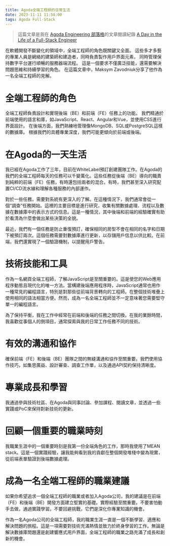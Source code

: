 ```yaml
---
title: Agoda全端工程師的日常生活
date: 2023-11-11 11:54:00
tags: Agoda Full-Stack
---
```


> 這篇文章是我在 [Agoda Engineering 部落格](https://medium.com/agoda-engineering)的文章閱讀紀錄
[A Day in the Life of a Full-Stack Engineer](https://medium.com/agoda-engineering/a-day-in-the-life-of-a-full-stack-engineer-33f640270ae9)


在軟體開發不斷變化的領域中，全端工程師的角色既關鍵又全面。
這些多才多藝的專業人員是網絡的建築師和建造者，同時負責製作用戶界面元素，
同時管理保持數字平台運行順暢的服務器端流程。
這是一個要求不僅廣泛技能，還需要解決問題思維和持續學習的角色。
在這篇文章中，Maksym Zavodniuk分享了他作為一名全端工程師的見解。

# 全端工程師的角色
全端工程師負責設計和實現後端（BE）和前端（FE）任務上的功能。
我們精通於前端使用的語言和庫，如JavaScript、React、Angular和Vue，並使用CSS進行界面設計。
在後端方面，我們熟練地管理像MongoDB、SQL或PostgreSQL這樣的數據庫。
根據我們的具體專業深度，我們可能更傾向於前端或後端。


# 在Agoda的一天生活
我已經在Agoda工作了三年，目前在WhiteLabel預訂創建團隊工作。在Agoda的我們的全端工程師每天的任務可以千變萬化。這些任務從後端（BE）導向的職責到純粹的前端（FE）任務，有時還包括兩者的混合。有時，我們甚至深入研究配置CI/CD流水線和理解各種服務的內部運作。

對於一些任務，需要對系統有更深入的了解。在這種情況下，我們通常會從一個“調查”任務開始。這裡的主要目標是進行研究，收集有關數據處理、流程以及數據在數據庫中的表示方式的信息。這是一種情況，其中後端和前端的經驗確實有助於看清為什麼會做出某些決策的全貌。

最近，我們有一個任務是防止重復預訂，確保相同的房型不會在相同的名字和日期下被預訂兩次。這個任務需要對數據庫進行更新，以存儲用戶信息以供比較。在前端，我們還實現了一個驗證機制，以提醒用戶警告。

# 技術技能和工具

作為一名網頁全端工程師，了解JavaScript是至關重要的。這是使您的Web應用程序動態且現代化的唯一方法。當構建後端應用程序時，JavaScript通常也用作一種常見的編程語言，特別是對那些從前端背景轉向的工程師。在整個技術堆疊上使用相同的語法相當方便。然而，成為一名全端工程師並不一定意味著您需要堅守單一的編程語言。

為了保持平衡，我在工作中經常在前端和後端的任務之間切換。在我的業餘時間，我喜歡從事個人的側項目，通常探索與我的日常工作任務不同的技術。

# 有效的溝通和協作
確保前端（FE）和後端（BE）團隊之間的無縫溝通和協作至關重要。我們使用協作技巧，如集思廣益、設計審查、調查工作單，以及通過API契約保持清晰度。

# 專業成長和學習
我通過參與技術社區、在Agoda與同事討論、參加課程、閱讀文章，並透過一些實踐或PoC來保持對新技術的更新。

# 回顧一個重要的職業時刻
我職業生涯中的一個重要時刻是我第一份全端角色的工作，那時我使用了MEAN stack。這是一個實踐經驗，讓我能夠看到我的貢獻在整個開發堆棧中變為現實，從前端表單驗證到後端數據處理。

# 成為一名全端工程師的職業建議
如果你希望追求一個全端工程師的職業或者加入Agoda公司，我的建議是在前端（FE）和後端（BE）開發方面建立堅實的基礎。實際經驗至關重要。不要害怕動手去做，通過實踐學習。不要回避挑戰，它們是深化你專業知識的機會。

作為一名Agoda公司的全端工程師，我的職業生涯一直是一個不斷學習、適應和解決問題的旅程。這是一項需要對技術充滿熱情並致力於終身學習的工作。無論是解決數據庫問題還是創建響應式用戶界面，全端工程師的職業之路充滿了成長和創新的機會。



